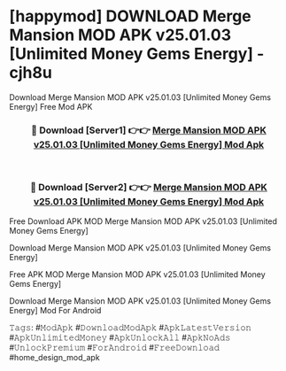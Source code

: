 # [happymod] DOWNLOAD Merge Mansion MOD APK v25.01.03 [Unlimited Money Gems Energy] - cjh8u
Download Merge Mansion MOD APK v25.01.03 [Unlimited Money Gems Energy] Free Mod APK

<div align="center">
<h3>🔴 Download [Server1] 👉👉 <a href="https://apk-comot.site?title=Merge_Mansion_MOD_APK_v25.01.03_[Unlimited_Money_Gems_Energy]">Merge Mansion MOD APK v25.01.03 [Unlimited Money Gems Energy] Mod Apk</a></h3><br>

<h3>🔴 Download [Server2] 👉👉 <a href="https://apk-comot.site?title=Merge_Mansion_MOD_APK_v25.01.03_[Unlimited_Money_Gems_Energy]">Merge Mansion MOD APK v25.01.03 [Unlimited Money Gems Energy] Mod Apk</a></h3>
</div>


Free Download APK MOD Merge Mansion MOD APK v25.01.03 [Unlimited Money Gems Energy]

Download Merge Mansion MOD APK v25.01.03 [Unlimited Money Gems Energy] 

Free APK MOD Merge Mansion MOD APK v25.01.03 [Unlimited Money Gems Energy] 

Download Merge Mansion MOD APK v25.01.03 [Unlimited Money Gems Energy] Mod For Android

𝚃𝚊𝚐𝚜: #𝙼𝚘𝚍𝙰𝚙𝚔 #𝙳𝚘𝚠𝚗𝚕𝚘𝚊𝚍𝙼𝚘𝚍𝙰𝚙𝚔 #𝙰𝚙𝚔𝙻𝚊𝚝𝚎𝚜𝚝𝚅𝚎𝚛𝚜𝚒𝚘𝚗 #𝙰𝚙𝚔𝚄𝚗𝚕𝚒𝚖𝚒𝚝𝚎𝚍𝙼𝚘𝚗𝚎𝚢 #𝙰𝚙𝚔𝚄𝚗𝚕𝚘𝚌𝚔𝙰𝚕𝚕 #𝙰𝚙𝚔𝙽𝚘𝙰𝚍𝚜 #𝚄𝚗𝚕𝚘𝚌𝚔𝙿𝚛𝚎𝚖𝚒𝚞𝚖 #𝙵𝚘𝚛𝙰𝚗𝚍𝚛𝚘𝚒𝚍 #𝙵𝚛𝚎𝚎𝙳𝚘𝚠𝚗𝚕𝚘𝚊𝚍 #home_design_mod_apk